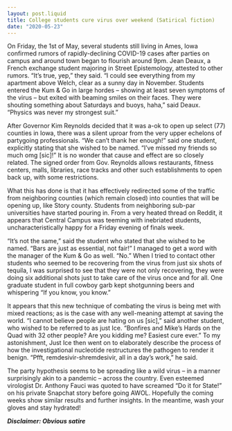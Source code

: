 ```yaml
---
layout: post.liquid
title: College students cure virus over weekend (Satirical fiction)
date: "2020-05-23"
---
```


On Friday, the 1st of May, several students still living in Ames, Iowa confirmed rumors of rapidly-declining COVID-19 cases after parties on campus and around town began to flourish around 9pm. Jean Deaux, a French exchange student majoring in Street Epistemology, attested to other rumors. “It’s true, yep,” they said. “I could see everything from my apartment above Welch, clear as a sunny day in November. Students entered the Kum & Go in large hordes – showing at least seven symptoms of the virus – but exited with beaming smiles on their faces. They were shouting something about Saturdays and buoys, haha,” said Deaux. “Physics was never my strongest suit.”

After Governor Kim Reynolds decided that it was a-ok to open up select (77) counties in Iowa, there was a silent uproar from the very upper echelons of partygoing professionals. “We can’t thank her enough!” said one student, explicitly stating that she wished to be named. “I’ve missed my friends so much omg [sic]!” It is no wonder that cause and effect are so closely related. The signed order from Gov. Reynolds allows restaurants, fitness centers, malls, libraries, race tracks and other such establishments to open back up, with some restrictions.

What this has done is that it has effectively redirected some of the traffic from neighboring counties (which remain closed) into counties that will be opening up, like Story county. Students from neighboring sub-par universities have started pouring in. From a very heated thread on Reddit, it appears that Central Campus was teeming with inebriated students, uncharacteristically happy for a Friday evening of finals week.

“It’s not the same,” said the student who stated that she wished to be named. “Bars are just as essential, not fair!” I managed to get a word with the manager of the Kum & Go as well. “No.” When I tried to contact other students who seemed to be recovering from the virus from just six shots of tequila, I was surprised to see that they were not only recovering, they were doing six additional shots just to take care of the virus once and for all. One graduate student in full cowboy garb kept shotgunning beers and whispering “If you know, you know.”

It appears that this new technique of combating the virus is being met with mixed reactions; as is the case with any well-meaning attempt at saving the world. “I cannot believe people are hating on us [sic],” said another student, who wished to be referred to as just Ice. “Bonfires and Mike’s Hards on the Quad with 32 other people? Are you kidding me? Easiest cure ever.” To my astonishment, Just Ice then went on to elaborately describe the process of how the investigational nucleotide restructures the pathogen to render it benign. “Pfft, remdesivir-shremdesivir, all in a day’s work,” he said.

The party hypothesis seems to be spreading like a wild virus – in a manner surprisingly akin to a pandemic – across the country. Even esteemed virologist Dr. Anthony Fauci was quoted to have screamed “Do it for State!” on his private Snapchat story before going AWOL. Hopefully the coming weeks show similar results and further insights. In the meantime, wash your gloves and stay hydrated!

**_Disclaimer: Obvious satire_**